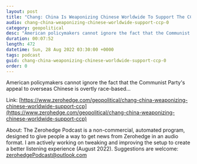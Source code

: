 ```yaml
---
layout: post
title: "Chang: China Is Weaponizing Chinese Worldwide To Support The CCP"
audio: chang-china-weaponizing-chinese-worldwide-support-ccp-0
category: geopolitical
desc: "American policymakers cannot ignore the fact that the Communist Party's appeal to overseas Chinese is overtly race-based..."
duration: 00:07:52
length: 472
datetime: Sun, 28 Aug 2022 03:30:00 +0000
tags: podcast
guid: chang-china-weaponizing-chinese-worldwide-support-ccp-0
order: 0
---
```

American policymakers cannot ignore the fact that the Communist Party's appeal to overseas Chinese is overtly race-based...

Link: [https://www.zerohedge.com/geopolitical/chang-china-weaponizing-chinese-worldwide-support-ccp](https://www.zerohedge.com/geopolitical/chang-china-weaponizing-chinese-worldwide-support-ccp)

About: The Zerohedge Podcast is a non-commercial, automated program, designed to give people a way to get news from Zerohedge in an audio format.  I am actively working on tweaking and improving the setup to create a better listening experience (August 2022).  Suggestions are welcome: [zerohedgePodcast@outlook.com](mailto:zerohedgePodcast@outlook.com)